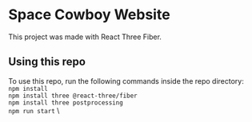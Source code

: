 # Space Cowboy Website 
This project was made with React Three Fiber.

## Using this repo
To use this repo, run the following commands inside the repo directory: \
`npm install` \
`npm install three @react-three/fiber ` \
`npm install three postprocessing ` \
`npm run start` \
